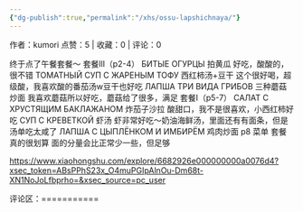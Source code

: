 ```yaml
---
{"dg-publish":true,"permalink":"/xhs/ossu-lapshichnaya/"}
---
```


作者：kumori
点赞：5   |   收藏：0   |   评论：0

终于点了午餐套餐～
套餐IlI（p2-4）
БИТЫЕ ОГУРЦЫ 拍黄瓜 好吃，酸酸的，很不错
ТОМАТНЫЙ СУП С ЖАРЕНЫМ ТОФУ 西红柿汤+豆干 这个很好喝，超级酸，我喜欢酸的番茄汤w豆干也好吃
ЛАПША ТРИ ВИДА ГРИБОВ 三种蘑菇炒面 我喜欢蘑菇所以好吃，蘑菇给了很多，满足
套餐I（p5-7）
САЛАТ С ХРУСТЯЩИМ БАКЛАЖАНОМ 炸茄子沙拉 酸甜口，我不是很喜欢，小西红柿好吃
СУП С КРЕВЕТКОЙ 虾汤 虾非常好吃～奶油海鲜汤，里面还有有面条，但是汤单吃太咸了
ЛАПША С ЦЫПЛЁНКОМ И ИМБИРЁМ 鸡肉炒面
p8 菜单 套餐真的很划算 面的分量会比正常少一些，但足够

https://www.xiaohongshu.com/explore/6682926e000000000a0076d4?xsec_token=ABsPPhS23x_O4muPGIpAlnOu-Dm68t-XN1NoJoLfbprho=&xsec_source=pc_user

评论区：===========

